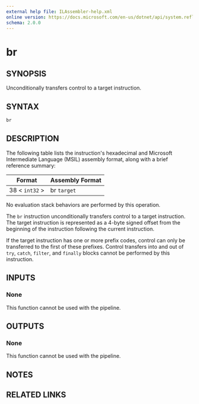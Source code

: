 ```yaml
---
external help file: ILAssembler-help.xml
online version: https://docs.microsoft.com/en-us/dotnet/api/system.reflection.emit.opcodes.br
schema: 2.0.0
---
```


# br

## SYNOPSIS

Unconditionally transfers control to a target instruction.

## SYNTAX

```powershell
br
```

## DESCRIPTION

The following table lists the instruction's hexadecimal and Microsoft Intermediate Language (MSIL) assembly format, along with a brief reference summary:

| Format         | Assembly Format |
| -------------- | --------------- |
| 38 < `int32` > | br `target`     |

 No evaluation stack behaviors are performed by this operation.

 The `br` instruction unconditionally transfers control to a target instruction. The target instruction is represented as a 4-byte signed offset from the beginning of the instruction following the current instruction.

 If the target instruction has one or more prefix codes, control can only be transferred to the first of these prefixes. Control transfers into and out of `try`, `catch`, `filter`, and `finally` blocks cannot be performed by this instruction.

## INPUTS

### None

This function cannot be used with the pipeline.

## OUTPUTS

### None

This function cannot be used with the pipeline.

## NOTES

## RELATED LINKS
